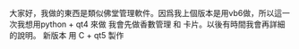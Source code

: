 大家好，我做的東西是類似佛堂管理軟件。因爲我上個版本是用vb6做，所以這一次我想用python + qt4 來做
我會先做香數管理 和 卡片。以後有時間我會再詳細的說明。
新版本
用  C + qt5 製作 
